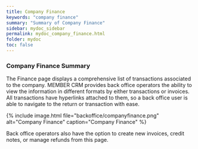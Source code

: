 ```yaml
---
title: Company Finance
keywords: "company finance"
summary: "Summary of Company Finance"
sidebar: mydoc_sidebar
permalink: mydoc_company_finance.html
folder: mydoc
toc: false
---
```


### Company Finance Summary

The Finance page displays a comprehensive list of transactions associated to the company.
MEMBER CRM provides back office operators the ability to view the information in different formats by either transactions or invoices. All transactions have hyperlinks attached to them, so a back office user is able to navigate to the return or transaction with ease.

{% include image.html file="backoffice/companyfinance.png" alt="Company Finance" caption="Company Finance" %}

Back office operators also have the option to create new invoices, credit notes, or manage refunds from this page.
